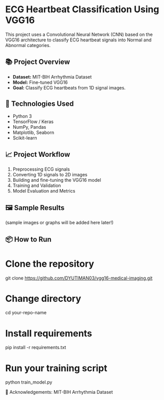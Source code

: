 # ECG Heartbeat Classification Using VGG16

This project uses a Convolutional Neural Network (CNN) based on the VGG16 architecture to classify ECG heartbeat signals into Normal and Abnormal categories.

## 📚 Project Overview

- **Dataset:** MIT-BIH Arrhythmia Dataset
- **Model:** Fine-tuned VGG16
- **Goal:** Classify ECG heartbeats from 1D signal images.

## 🚀 Technologies Used

- Python 3
- TensorFlow / Keras
- NumPy, Pandas
- Matplotlib, Seaborn
- Scikit-learn

## 📈 Project Workflow

1. Preprocessing ECG signals
2. Converting 1D signals to 2D images
3. Building and fine-tuning the VGG16 model
4. Training and Validation
5. Model Evaluation and Metrics

## 🖼️ Sample Results

(sample images or graphs will be added here later!)

## 📦 How to Run

# Clone the repository
git clone https://github.com/DYUTIMAN03/vgg16-medical-imaging.git

# Change directory
cd your-repo-name

# Install requirements
pip install -r requirements.txt

# Run your training script
python train_model.py




🙌 Acknowledgements:
MIT-BIH Arrhythmia Dataset
